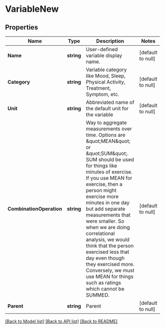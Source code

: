 # VariableNew

## Properties
Name | Type | Description | Notes
------------ | ------------- | ------------- | -------------
**Name** | **string** | User-defined variable display name. | [default to null]
**Category** | **string** | Variable category like Mood, Sleep, Physical Activity, Treatment, Symptom, etc. | [default to null]
**Unit** | **string** | Abbreviated name of the default unit for the variable | [default to null]
**CombinationOperation** | **string** | Way to aggregate measurements over time. Options are \&quot;MEAN\&quot; or \&quot;SUM\&quot;.  SUM should be used for things like minutes of exercise.  If you use MEAN for exercise, then a person might exercise more minutes in one day but add separate measurements that were smaller.  So when we are doing correlational analysis, we would think that the person exercised less that day even though they exercised more.  Conversely, we must use MEAN for things such as ratings which cannot be SUMMED. | [default to null]
**Parent** | **string** | Parent | [default to null]

[[Back to Model list]](../README.md#documentation-for-models) [[Back to API list]](../README.md#documentation-for-api-endpoints) [[Back to README]](../README.md)


